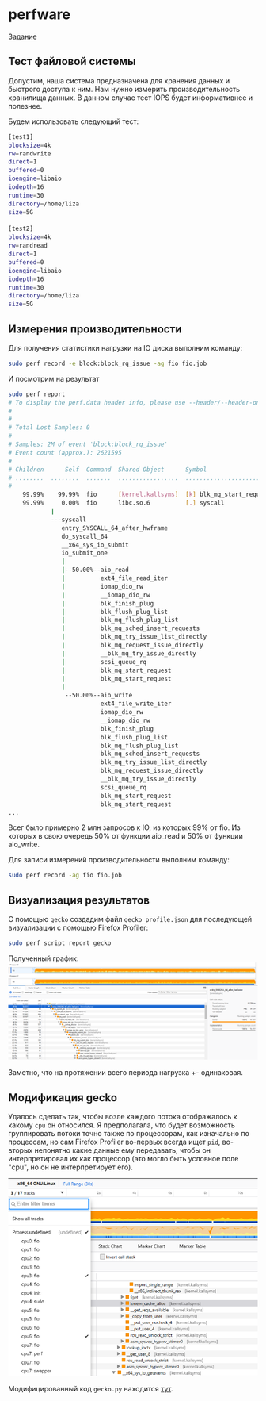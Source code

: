 # perfware

[Задание](https://github.com/elizaveta-andreeva/perfware/blob/main/perfware_task.pdf)

## Тест файловой системы
Допустим, наша система предназначена для хранения данных и быстрого доступа к ним. Нам нужно измерить производительность хранилища данных. В данном случае тест IOPS будет информативнее и полезнее.

Будем использовать следующий тест:
```bash
[test1]
blocksize=4k
rw=randwrite
direct=1
buffered=0
ioengine=libaio
iodepth=16
runtime=30
directory=/home/liza
size=5G

[test2]
blocksize=4k
rw=randread
direct=1
buffered=0
ioengine=libaio
iodepth=16
runtime=30
directory=/home/liza
size=5G
```

## Измерения производительности
Для получения статистики нагрузки на IO диска выполним команду:
```bash
sudo perf record -e block:block_rq_issue -ag fio fio.job
```

И посмотрим на результат
```bash
sudo perf report
# To display the perf.data header info, please use --header/--header-only options.
#
#
# Total Lost Samples: 0
#
# Samples: 2M of event 'block:block_rq_issue'
# Event count (approx.): 2621595
#
# Children      Self  Command  Shared Object      Symbol
# ........  ........  .......  .................  ....................................
#
    99.99%    99.99%  fio      [kernel.kallsyms]  [k] blk_mq_start_request
    99.99%     0.00%  fio      libc.so.6          [.] syscall
            |
            ---syscall
               entry_SYSCALL_64_after_hwframe
               do_syscall_64
               __x64_sys_io_submit
               io_submit_one
               |
               |--50.00%--aio_read
               |          ext4_file_read_iter
               |          iomap_dio_rw
               |          __iomap_dio_rw
               |          blk_finish_plug
               |          blk_flush_plug_list
               |          blk_mq_flush_plug_list
               |          blk_mq_sched_insert_requests
               |          blk_mq_try_issue_list_directly
               |          blk_mq_request_issue_directly
               |          __blk_mq_try_issue_directly
               |          scsi_queue_rq
               |          blk_mq_start_request
               |          blk_mq_start_request
               |
                --50.00%--aio_write
                          ext4_file_write_iter
                          iomap_dio_rw
                          __iomap_dio_rw
                          blk_finish_plug
                          blk_flush_plug_list
                          blk_mq_flush_plug_list
                          blk_mq_sched_insert_requests
                          blk_mq_try_issue_list_directly
                          blk_mq_request_issue_directly
                          __blk_mq_try_issue_directly
                          scsi_queue_rq
                          blk_mq_start_request
                          blk_mq_start_request
...
```
Всег было примерно 2 млн запросов к IO, из которых 99% от fio. Из которых в свою очередь 50% от функции aio_read и 50% от функции aio_write. 

Для записи измерений производительности выполним команду:
```bash
sudo perf record -ag fio fio.job
```

## Визуализация результатов
С помощью `gecko` создадим файл `gecko_profile.json` для последующей визуализации с помощью Firefox Profiler:
```bash
sudo perf script report gecko
```
Полученный график:
![](https://github.com/elizaveta-andreeva/perfware/blob/main/big_chart.png)

Заметно, что на протяжении всего периода нагрузка +- одинаковая.

## Модификация gecko
Удалось сделать так, чтобы возле каждого потока отображалось к какому `cpu` он относился. Я предполагала, что будет возможность группировать потоки точно также по процессорам, как изначально по процессам, но сам Firefox Profiler во-первых всегда ищет `pid`, во-вторых непонятно какие данные ему передавать, чтобы он интерпретировал их как процессор (это могло быть условное поле "cpu", но он не интерпретирует его). 

![](https://github.com/elizaveta-andreeva/perfware/blob/main/modified.png)

Модифицированный код `gecko.py` находится [тут](https://github.com/elizaveta-andreeva/perfware/blob/main/gecko.py).
